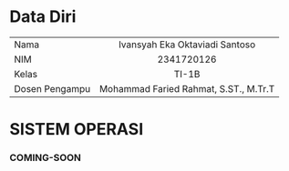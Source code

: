 # Data Diri
|         |              |   
| ------------- |:-------------:| 
|   Nama     | Ivansyah Eka Oktaviadi Santoso  | 
|   NIM      |       2341720126      |   
|   Kelas    | TI-1B      |   
|  Dosen Pengampu | Mohammad Faried Rahmat, S.ST., M.Tr.T |

# SISTEM OPERASI 
### COMING-SOON

